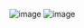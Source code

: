 ![image](https://github.com/user-attachments/assets/4cdca4b7-c2a4-4a6c-97e6-3f6709c26f9a)
![image](https://github.com/user-attachments/assets/af97a14b-107a-4b80-ba87-d2a9d0faddf7)

